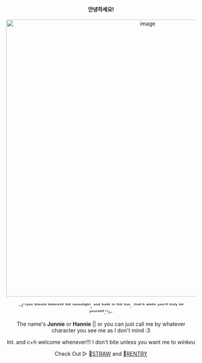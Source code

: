 
<div align="center">
<h4>안녕하세요!</h4>

<img width="736" height="735" alt="image" src="https://github.com/user-attachments/assets/e24baaad-4de0-4344-ae1e-4a4c909a61ac" />

⊣''ʸᵒᵘ ˢʰᵒᵘˡᵈ ᵉᵐᵇʳᵃᶜᵉ ᵗʰᵉ ᵐᵒᵒⁿˡⁱᵍʰᵗ, ᵃⁿᵈ ᵇᵃˢᵏ ⁱⁿ ᵗʰᵉ ˢᵘⁿ. ᵀʰᵃᵗ'ˢ ʷʰᵉⁿ ʸᵒᵘ'ˡˡ ᵗʳᵘˡʸ ᵇᵉ ʸᵒᵘʳˢᵉˡᶠ.''⊢

The name's <strong>Junnie</strong> or <strong>Hannie</strong> || or you can just call me by whatever character you see me as I don't mind :3

Int. and c+h welcome whenever!!! I don't bite unless you want me to *winkeu*

Check Out ▻    🌸[STRAW](https://naruuzumakiroll.straw.page) and 🌸[RENTRY]( https://rentry.co/rafayeIs)
</div>
